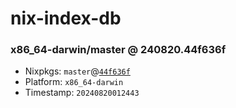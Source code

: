 # nix-index-db
### x86_64-darwin/master @ 240820.44f636f
- Nixpkgs: `master`@[`44f636f`](https://github.com/NixOS/nixpkgs/commit/44f636f8cb95238dabd5f33d00557329c0681cd5)
- Platform: `x86_64-darwin`
- Timestamp: `20240820012443`
